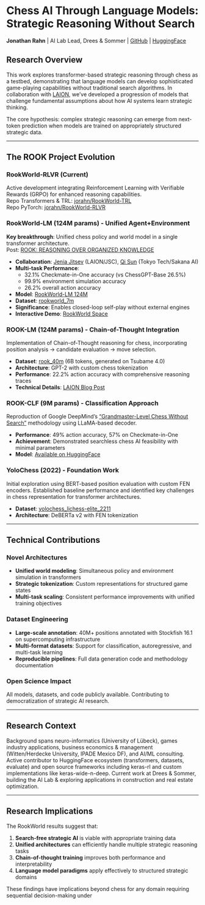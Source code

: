 # Chess AI Through Language Models: Strategic Reasoning Without Search

**Jonathan Rahn** | AI Lab Lead, Drees & Sommer | [GitHub](https://github.com/jorahn) | [HuggingFace](https://huggingface.co/jrahn)

## Research Overview

This work explores transformer-based strategic reasoning through chess as a testbed, demonstrating that language models can develop sophisticated game-playing capabilities without traditional search algorithms. In collaboration with [LAION](https://laion.ai/notes/room), we’ve developed a progression of models that challenge fundamental assumptions about how AI systems learn strategic thinking.

The core hypothesis: complex strategic reasoning can emerge from next-token prediction when models are trained on appropriately structured strategic data.

-----

## The ROOK Project Evolution

### RookWorld-RLVR (Current)

Active development integrating Reinforcement Learning with Verifiable Rewards (GRPO) for enhanced reasoning capabilities.  
Repo Transformers & TRL: [jorahn/RookWorld-TRL](https://github.com/jorahn/rookworld-trl)  
Repo PyTorch: [jorahn/RookWorld-RLVR](https://github.com/jorahn/rookworld-rlvr)

### RookWorld-LM (124M params) - Unified Agent+Environment

**Key breakthrough**: Unified chess policy and world model in a single transformer architecture.  
Post: [ROOK: REASONING OVER ORGANIZED KNOWLEDGE](https://laion.ai/notes/rook/)

- **Collaboration**: [Jenia Jitsev](https://scholar.google.com/citations?user=p1FuAMkAAAAJ&hl=en) (LAION/JSC), [Qi Sun](https://scholar.google.com/citations?user=rv0MJuAAAAAJ&hl=en) (Tokyo Tech/Sakana AI)
- **Multi-task Performance**:
  - 32.1% Checkmate-in-One accuracy (vs ChessGPT-Base 26.5%)
  - 99.9% environment simulation accuracy
  - 26.2% overall action accuracy
- **Model**: [RookWorld-LM 124M](https://huggingface.co/jrahn/RookWorld-LM-124M)  
- **Dataset**: [rookworld_7m](https://huggingface.co/datasets/jrahn/rookworld_7m)
- **Significance**: Enables closed-loop self-play without external engines
- **Interactive Demo**: [RookWorld Space](https://huggingface.co/spaces/jrahn/rookworld)

### ROOK-LM (124M params) - Chain-of-Thought Integration

Implementation of Chain-of-Thought reasoning for chess, incorporating position analysis → candidate evaluation → move selection.

- **Dataset**: [rook_40m](https://huggingface.co/datasets/lfsm/rook-40m) (6B tokens, generated on Tsubame 4.0)
- **Architecture**: GPT-2 with custom chess tokenization
- **Performance**: 22.2% action accuracy with comprehensive reasoning traces
- **Technical Details**: [LAION Blog Post](https://laion.ai/blog/rook/)

### ROOK-CLF (9M params) - Classification Approach

Reproduction of Google DeepMind’s [“Grandmaster-Level Chess Without Search”](https://arxiv.org/abs/2402.04494) methodology using LLaMA-based decoder.

- **Performance**: 49% action accuracy, 57% on Checkmate-in-One
- **Achievement**: Demonstrated searchless chess AI feasibility with minimal parameters
- **Model**: [Available on HuggingFace](https://huggingface.co/jrahn/rook-clf)

### YoloChess (2022) - Foundation Work

Initial exploration using BERT-based position evaluation with custom FEN encoders. Established baseline performance and identified key challenges in chess representation for transformer architectures.

- **Dataset**: [yolochess_lichess-elite_2211](https://huggingface.co/datasets/jrahn/yolochess_lichess-elite_2211)
- **Architecture**: DeBERTa v2 with FEN tokenization

-----

## Technical Contributions

### Novel Architectures

- **Unified world modeling**: Simultaneous policy and environment simulation in transformers
- **Strategic tokenization**: Custom representations for structured game states
- **Multi-task scaling**: Consistent performance improvements with unified training objectives

### Dataset Engineering

- **Large-scale annotation**: 40M+ positions annotated with Stockfish 16.1 on supercomputing infrastructure
- **Multi-format datasets**: Support for classification, autoregressive, and multi-task learning
- **Reproducible pipelines**: Full data generation code and methodology documentation

### Open Science Impact

All models, datasets, and code publicly available. Contributing to democratization of strategic AI research.

-----

## Research Context

Background spans neuro-informatics (University of Lübeck), games industry applications, business economics & management (Witten/Herdecke University, IPADE Mexico DF), and AI/ML consulting. Active contributor to HuggingFace ecosystem (transformers, datasets, evaluate) and open source frameworks including keras-rl and custom implementations like keras-wide-n-deep. Current work at Drees & Sommer, building the AI Lab & exploring applications in construction and real estate optimization.

-----

## Research Implications

The RookWorld results suggest that:

1. **Search-free strategic AI** is viable with appropriate training data
1. **Unified architectures** can efficiently handle multiple strategic reasoning tasks
1. **Chain-of-thought training** improves both performance and interpretability
1. **Language model paradigms** apply effectively to structured strategic domains

These findings have implications beyond chess for any domain requiring sequential decision-making under 
